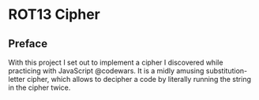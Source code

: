 # ROT13 Cipher

## Preface

With this project I set out to implement a cipher I discovered while practicing with JavaScript @codewars. It is a midly amusing substitution-letter cipher, which allows to decipher a code by literally running the string in the cipher twice.
